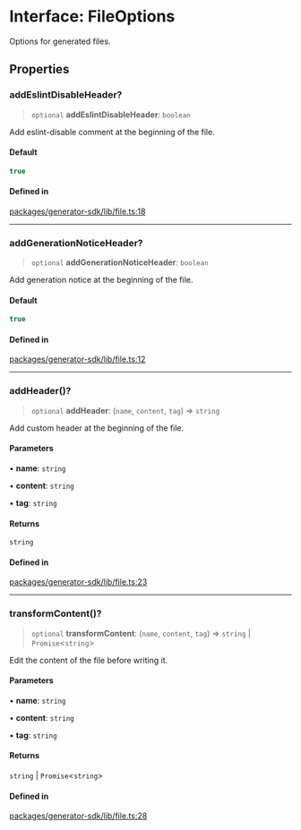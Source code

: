# Interface: FileOptions

Options for generated files.

## Properties

### addEslintDisableHeader?

> `optional` **addEslintDisableHeader**: `boolean`

Add eslint-disable comment at the beginning of the file.

#### Default

```ts
true
```

#### Defined in

[packages/generator-sdk/lib/file.ts:18](https://github.com/andreisergiu98/baeta/blob/4c16a2c8fa14b6d48e42b6a2c2893542bd64b987/packages/generator-sdk/lib/file.ts#L18)

***

### addGenerationNoticeHeader?

> `optional` **addGenerationNoticeHeader**: `boolean`

Add generation notice at the beginning of the file.

#### Default

```ts
true
```

#### Defined in

[packages/generator-sdk/lib/file.ts:12](https://github.com/andreisergiu98/baeta/blob/4c16a2c8fa14b6d48e42b6a2c2893542bd64b987/packages/generator-sdk/lib/file.ts#L12)

***

### addHeader()?

> `optional` **addHeader**: (`name`, `content`, `tag`) => `string`

Add custom header at the beginning of the file.

#### Parameters

• **name**: `string`

• **content**: `string`

• **tag**: `string`

#### Returns

`string`

#### Defined in

[packages/generator-sdk/lib/file.ts:23](https://github.com/andreisergiu98/baeta/blob/4c16a2c8fa14b6d48e42b6a2c2893542bd64b987/packages/generator-sdk/lib/file.ts#L23)

***

### transformContent()?

> `optional` **transformContent**: (`name`, `content`, `tag`) => `string` \| `Promise`\<`string`\>

Edit the content of the file before writing it.

#### Parameters

• **name**: `string`

• **content**: `string`

• **tag**: `string`

#### Returns

`string` \| `Promise`\<`string`\>

#### Defined in

[packages/generator-sdk/lib/file.ts:28](https://github.com/andreisergiu98/baeta/blob/4c16a2c8fa14b6d48e42b6a2c2893542bd64b987/packages/generator-sdk/lib/file.ts#L28)
